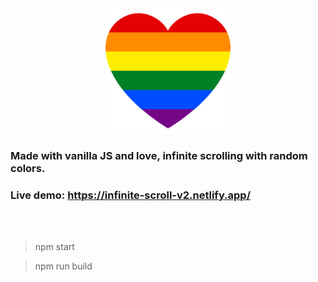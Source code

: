 <div align="center"><img src="rainbow-flag.png" width="200px" alt="" /></div>

### Made with vanilla JS and love, infinite scrolling with random colors.
### Live demo:  <a href="https://infinite-scroll-v2.netlify.app/">https://infinite-scroll-v2.netlify.app/</a>

<br>
<br>

> npm start

> npm run build

